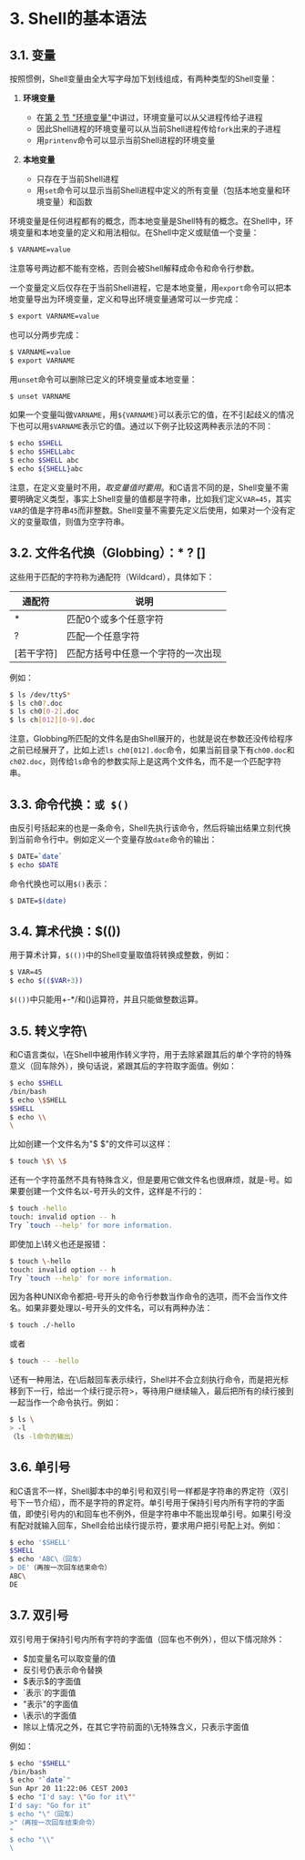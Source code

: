 # 3. Shell的基本语法

## 3.1. 变量

按照惯例，Shell变量由全大写字母加下划线组成，有两种类型的Shell变量：

1. **环境变量**
   - 在[第 2 节 "环境变量"](../ch30/s02.md)中讲过，环境变量可以从父进程传给子进程
   - 因此Shell进程的环境变量可以从当前Shell进程传给`fork`出来的子进程
   - 用`printenv`命令可以显示当前Shell进程的环境变量

2. **本地变量**
   - 只存在于当前Shell进程
   - 用`set`命令可以显示当前Shell进程中定义的所有变量（包括本地变量和环境变量）和函数

环境变量是任何进程都有的概念，而本地变量是Shell特有的概念。在Shell中，环境变量和本地变量的定义和用法相似。在Shell中定义或赋值一个变量：

```bash
$ VARNAME=value
```

注意等号两边都不能有空格，否则会被Shell解释成命令和命令行参数。

一个变量定义后仅存在于当前Shell进程，它是本地变量，用`export`命令可以把本地变量导出为环境变量，定义和导出环境变量通常可以一步完成：

```bash
$ export VARNAME=value
```

也可以分两步完成：

```bash
$ VARNAME=value
$ export VARNAME
```

用`unset`命令可以删除已定义的环境变量或本地变量：

```bash
$ unset VARNAME
```

如果一个变量叫做`VARNAME`，用`${VARNAME}`可以表示它的值，在不引起歧义的情况下也可以用`$VARNAME`表示它的值。通过以下例子比较这两种表示法的不同：

```bash
$ echo $SHELL
$ echo $SHELLabc
$ echo $SHELL abc
$ echo ${SHELL}abc
```

注意，在定义变量时不用$，取变量值时要用$。和C语言不同的是，Shell变量不需要明确定义类型，事实上Shell变量的值都是字符串，比如我们定义`VAR=45`，其实`VAR`的值是字符串`45`而非整数。Shell变量不需要先定义后使用，如果对一个没有定义的变量取值，则值为空字符串。

## 3.2. 文件名代换（Globbing）：* ? []

这些用于匹配的字符称为通配符（Wildcard），具体如下：

| 通配符 | 说明 |
|--------|------|
| * | 匹配0个或多个任意字符 |
| ? | 匹配一个任意字符 |
| [若干字符] | 匹配方括号中任意一个字符的一次出现 |

例如：

```bash
$ ls /dev/ttyS*
$ ls ch0?.doc
$ ls ch0[0-2].doc
$ ls ch[012][0-9].doc
```

注意，Globbing所匹配的文件名是由Shell展开的，也就是说在参数还没传给程序之前已经展开了，比如上述`ls ch0[012].doc`命令，如果当前目录下有`ch00.doc`和`ch02.doc`，则传给`ls`命令的参数实际上是这两个文件名，而不是一个匹配字符串。

## 3.3. 命令代换：`或 $()`

由反引号括起来的也是一条命令，Shell先执行该命令，然后将输出结果立刻代换到当前命令行中。例如定义一个变量存放`date`命令的输出：

```bash
$ DATE=`date`
$ echo $DATE
```

命令代换也可以用`$()`表示：

```bash
$ DATE=$(date)
```

## 3.4. 算术代换：$(())

用于算术计算，`$(())`中的Shell变量取值将转换成整数，例如：

```bash
$ VAR=45
$ echo $(($VAR+3))
```

`$(())`中只能用+-*/和()运算符，并且只能做整数运算。

## 3.5. 转义字符\

和C语言类似，\在Shell中被用作转义字符，用于去除紧跟其后的单个字符的特殊意义（回车除外），换句话说，紧跟其后的字符取字面值。例如：

```bash
$ echo $SHELL
/bin/bash
$ echo \$SHELL
$SHELL
$ echo \\
\
```

比如创建一个文件名为"$ $"的文件可以这样：

```bash
$ touch \$\ \$
```

还有一个字符虽然不具有特殊含义，但是要用它做文件名也很麻烦，就是-号。如果要创建一个文件名以-号开头的文件，这样是不行的：

```bash
$ touch -hello
touch: invalid option -- h
Try `touch --help' for more information.
```

即使加上\转义也还是报错：

```bash
$ touch \-hello
touch: invalid option -- h
Try `touch --help' for more information.
```

因为各种UNIX命令都把-号开头的命令行参数当作命令的选项，而不会当作文件名。如果非要处理以-号开头的文件名，可以有两种办法：

```bash
$ touch ./-hello
```

或者

```bash
$ touch -- -hello
```

\还有一种用法，在\后敲回车表示续行，Shell并不会立刻执行命令，而是把光标移到下一行，给出一个续行提示符>，等待用户继续输入，最后把所有的续行接到一起当作一个命令执行。例如：

```bash
$ ls \
> -l
（ls -l命令的输出）
```

## 3.6. 单引号

和C语言不一样，Shell脚本中的单引号和双引号一样都是字符串的界定符（双引号下一节介绍），而不是字符的界定符。单引号用于保持引号内所有字符的字面值，即使引号内的\和回车也不例外，但是字符串中不能出现单引号。如果引号没有配对就输入回车，Shell会给出续行提示符，要求用户把引号配上对。例如：

```bash
$ echo '$SHELL'
$SHELL
$ echo 'ABC\（回车）
> DE'（再按一次回车结束命令）
ABC\
DE
```

## 3.7. 双引号

双引号用于保持引号内所有字符的字面值（回车也不例外），但以下情况除外：

- $加变量名可以取变量的值
- 反引号仍表示命令替换
- \$表示$的字面值
- \`表示`的字面值
- \"表示"的字面值
- \\表示\的字面值
- 除以上情况之外，在其它字符前面的\无特殊含义，只表示字面值

例如：

```bash
$ echo "$SHELL"
/bin/bash
$ echo "`date`"
Sun Apr 20 11:22:06 CEST 2003
$ echo "I'd say: \"Go for it\""
I'd say: "Go for it"
$ echo "\"（回车）
>"（再按一次回车结束命令）
"
$ echo "\\"
\
``` 